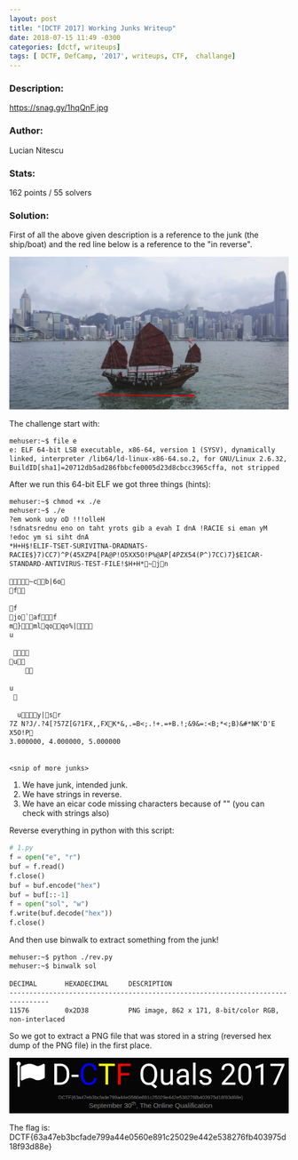 ```yaml
---
layout: post
title: "[DCTF 2017] Working Junks Writeup"
date: 2018-07-15 11:49 -0300
categories: [dctf, writeups]
tags: [ DCTF, DefCamp, '2017', writeups, CTF,  challange]
---
```

### Description:
https://snag.gy/1hqQnF.jpg 

### Author: 
Lucian Nitescu

### Stats: 
162 points / 55 solvers

### Solution:  

First of all the above given description is a reference to the junk (the ship/boat) and the red line below is a reference to the "in reverse". 

![alt text](https://raw.githubusercontent.com/CCSIR/dctf-2017/master/quals/revexp/Working_Junks/img/1.png "The description")

The challenge start with:

```terminal
mehuser:~$ file e
e: ELF 64-bit LSB executable, x86-64, version 1 (SYSV), dynamically linked, interpreter /lib64/ld-linux-x86-64.so.2, for GNU/Linux 2.6.32, BuildID[sha1]=20712db5ad286fbbcfe0005d23d8cbcc3965cffa, not stripped
```

After we run this 64-bit ELF we got three things (hints):

```terminal
mehuser:~$ chmod +x ./e
mehuser:~$ ./e
?em wonk uoy oD !!!olleH
!sdnatsrednu eno on taht yrots gib a evah I dnA !RACIE si eman yM
!edoc ym si siht dnA
*H+H$!ELIF-TSET-SURIVITNA-DRADNATS-RACIE$}7)CC7)^P(45XZP4[PA@P!O5XX5O!P%@AP[4PZX54(P^)7CC)7}$EICAR-STANDARD-ANTIVIRUS-TEST-FILE!$H+H*~jn

~cb|6o
f

f
jo`aff
m}mlqoqo%|
u

 
u
    

u
 

  uy|sr
7Z N?J/.?4[?57Z[G?1FX,,FXK*&,.=B<;.!+.=+B.!;&9&=:<B;*<;B)&#*NK'D'E
X5O!P
3.000000, 4.000000, 5.000000 


<snip of more junks>

```
1. We have junk, intended junk.
2. We have strings in reverse.
3. We have an eicar code missing characters because of "\" (you can check with strings also)


Reverse everything in python with this script:

```python
# 1.py
f = open("e", "r")
buf = f.read()
f.close()
buf = buf.encode("hex")
buf = buf[::-1]
f = open("sol", "w")
f.write(buf.decode("hex"))
f.close()

```
And then use binwalk to extract something from the junk!

```terminal
mehuser:~$ python ./rev.py 
mehuser:~$ binwalk sol

DECIMAL       HEXADECIMAL     DESCRIPTION
--------------------------------------------------------------------------------
11576         0x2D38          PNG image, 862 x 171, 8-bit/color RGB, non-interlaced
```

So we got to extract a PNG file that was stored in a string (reversed hex dump of the PNG file) in the first place.

![alt text](https://raw.githubusercontent.com/CCSIR/dctf-2017/master/quals/revexp/Working_Junks/img/4.png "The flag")

The flag is: DCTF{63a47eb3bcfade799a44e0560e891c25029e442e538276fb403975d18f93d88e}

